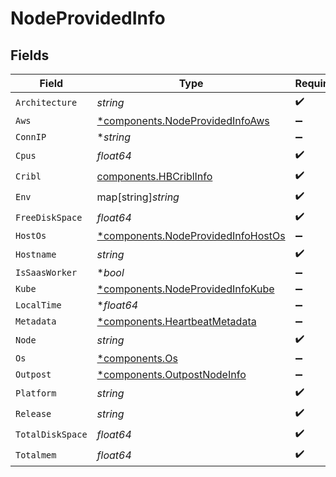 # NodeProvidedInfo


## Fields

| Field                                                                                   | Type                                                                                    | Required                                                                                | Description                                                                             |
| --------------------------------------------------------------------------------------- | --------------------------------------------------------------------------------------- | --------------------------------------------------------------------------------------- | --------------------------------------------------------------------------------------- |
| `Architecture`                                                                          | *string*                                                                                | :heavy_check_mark:                                                                      | N/A                                                                                     |
| `Aws`                                                                                   | [*components.NodeProvidedInfoAws](../../models/components/nodeprovidedinfoaws.md)       | :heavy_minus_sign:                                                                      | N/A                                                                                     |
| `ConnIP`                                                                                | **string*                                                                               | :heavy_minus_sign:                                                                      | N/A                                                                                     |
| `Cpus`                                                                                  | *float64*                                                                               | :heavy_check_mark:                                                                      | N/A                                                                                     |
| `Cribl`                                                                                 | [components.HBCriblInfo](../../models/components/hbcriblinfo.md)                        | :heavy_check_mark:                                                                      | N/A                                                                                     |
| `Env`                                                                                   | map[string]*string*                                                                     | :heavy_check_mark:                                                                      | N/A                                                                                     |
| `FreeDiskSpace`                                                                         | *float64*                                                                               | :heavy_check_mark:                                                                      | N/A                                                                                     |
| `HostOs`                                                                                | [*components.NodeProvidedInfoHostOs](../../models/components/nodeprovidedinfohostos.md) | :heavy_minus_sign:                                                                      | N/A                                                                                     |
| `Hostname`                                                                              | *string*                                                                                | :heavy_check_mark:                                                                      | N/A                                                                                     |
| `IsSaasWorker`                                                                          | **bool*                                                                                 | :heavy_minus_sign:                                                                      | N/A                                                                                     |
| `Kube`                                                                                  | [*components.NodeProvidedInfoKube](../../models/components/nodeprovidedinfokube.md)     | :heavy_minus_sign:                                                                      | N/A                                                                                     |
| `LocalTime`                                                                             | **float64*                                                                              | :heavy_minus_sign:                                                                      | N/A                                                                                     |
| `Metadata`                                                                              | [*components.HeartbeatMetadata](../../models/components/heartbeatmetadata.md)           | :heavy_minus_sign:                                                                      | N/A                                                                                     |
| `Node`                                                                                  | *string*                                                                                | :heavy_check_mark:                                                                      | N/A                                                                                     |
| `Os`                                                                                    | [*components.Os](../../models/components/os.md)                                         | :heavy_minus_sign:                                                                      | N/A                                                                                     |
| `Outpost`                                                                               | [*components.OutpostNodeInfo](../../models/components/outpostnodeinfo.md)               | :heavy_minus_sign:                                                                      | N/A                                                                                     |
| `Platform`                                                                              | *string*                                                                                | :heavy_check_mark:                                                                      | N/A                                                                                     |
| `Release`                                                                               | *string*                                                                                | :heavy_check_mark:                                                                      | N/A                                                                                     |
| `TotalDiskSpace`                                                                        | *float64*                                                                               | :heavy_check_mark:                                                                      | N/A                                                                                     |
| `Totalmem`                                                                              | *float64*                                                                               | :heavy_check_mark:                                                                      | N/A                                                                                     |